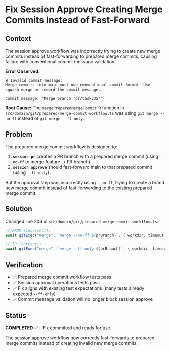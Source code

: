 # Fix Session Approve Creating Merge Commits Instead of Fast-Forward

## Context

The session approve workflow was incorrectly trying to create new merge commits instead of fast-forwarding to prepared merge commits, causing failure with conventional commit message validation.

**Error Observed:**
```
❌ Invalid commit message:
Merge commits into main must use conventional commit format. Use squash merge or reword the commit message.

Commit message: "Merge branch 'pr/task335'"
```

**Root Cause:**
The `mergePreparedMergeCommitPR` function in `src/domain/git/prepared-merge-commit-workflow.ts` was using `git merge --no-ff` instead of `git merge --ff-only`.

## Problem

The prepared merge commit workflow is designed to:

1. **`session pr`** creates a PR branch with a prepared merge commit (using `--no-ff` to merge feature → PR branch)
2. **`session approve`** should fast-forward main to that prepared commit (using `--ff-only`)

But the approval step was incorrectly using `--no-ff`, trying to create a brand new merge commit instead of fast-forwarding to the existing prepared merge commit.

## Solution

Changed line 206 in `src/domain/git/prepared-merge-commit-workflow.ts`:

```typescript
// FROM (incorrect):
await gitExec("merge", `merge --no-ff ${prBranch}`, { workdir, timeout: 180000 });

// TO (correct):
await gitExec("merge", `merge --ff-only ${prBranch}`, { workdir, timeout: 180000 });
```

## Verification

- ✅ Prepared merge commit workflow tests pass
- ✅ Session approval operations tests pass  
- ✅ Fix aligns with existing test expectations (many tests already expected `--ff-only`)
- ✅ Commit message validation will no longer block session approve

## Status

**COMPLETED** ✅ - Fix committed and ready for use.

The session approve workflow now correctly fast-forwards to prepared merge commits instead of creating invalid new merge commits.
